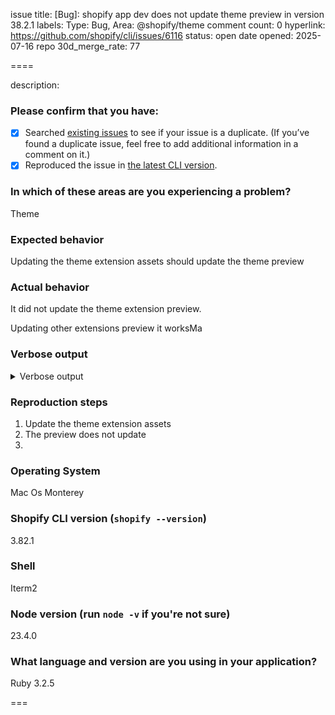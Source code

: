 issue title: [Bug]: shopify app dev does not update theme preview in version 38.2.1
labels: Type: Bug, Area: @shopify/theme
comment count: 0
hyperlink: https://github.com/shopify/cli/issues/6116
status: open
date opened: 2025-07-16
repo 30d_merge_rate: 77

====

description:
### Please confirm that you have:

- [x] Searched [existing issues](.) to see if your issue is a duplicate. (If you’ve found a duplicate issue, feel free to add additional information in a comment on it.)
- [x] Reproduced the issue in [the latest CLI version](https://www.npmjs.com/package/@shopify/cli).

### In which of these areas are you experiencing a problem?

Theme

### Expected behavior

Updating the theme extension assets should update the theme preview

### Actual behavior

It did not update the theme extension preview.

Updating other extensions preview it worksMa

### Verbose output

<details>
  <summary>Verbose output</summary>

  ```
  Paste the output here!
  ```

</details>

### Reproduction steps

1. Update the theme extension assets 
2. The preview does not update
3.

### Operating System

Mac Os Monterey

### Shopify CLI version (`shopify --version`)

3.82.1

### Shell

Iterm2

### Node version (run `node -v` if you're not sure)

23.4.0

### What language and version are you using in your application?

Ruby 3.2.5

===

